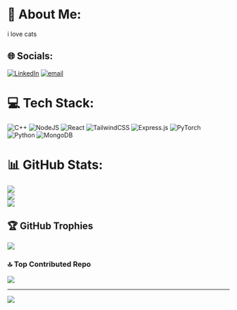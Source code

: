 # 💫 About Me:
i love cats


## 🌐 Socials:
[![LinkedIn](https://img.shields.io/badge/LinkedIn-%230077B5.svg?logo=linkedin&logoColor=white)](https://linkedin.com/in/nischay-bagari) [![email](https://img.shields.io/badge/Email-D14836?logo=gmail&logoColor=white)](mailto:nischaybagari@gmail.com) 

# 💻 Tech Stack:
![C++](https://img.shields.io/badge/c++-%2300599C.svg?style=for-the-badge&logo=c%2B%2B&logoColor=white) ![NodeJS](https://img.shields.io/badge/node.js-6DA55F?style=for-the-badge&logo=node.js&logoColor=white) ![React](https://img.shields.io/badge/react-%2320232a.svg?style=for-the-badge&logo=react&logoColor=%2361DAFB) ![TailwindCSS](https://img.shields.io/badge/tailwindcss-%2338B2AC.svg?style=for-the-badge&logo=tailwind-css&logoColor=white) ![Express.js](https://img.shields.io/badge/express.js-%23404d59.svg?style=for-the-badge&logo=express&logoColor=%2361DAFB) ![PyTorch](https://img.shields.io/badge/PyTorch-%23EE4C2C.svg?style=for-the-badge&logo=PyTorch&logoColor=white) ![Python](https://img.shields.io/badge/python-3670A0?style=for-the-badge&logo=python&logoColor=ffdd54) ![MongoDB](https://img.shields.io/badge/MongoDB-%234ea94b.svg?style=for-the-badge&logo=mongodb&logoColor=white)
# 📊 GitHub Stats:
![](https://github-readme-stats.vercel.app/api?username=XecenT-T&theme=transparent&hide_border=false&include_all_commits=false&count_private=false)<br/>
![](https://nirzak-streak-stats.vercel.app/?user=XecenT-T&theme=transparent&hide_border=false)<br/>
![](https://github-readme-stats.vercel.app/api/top-langs/?username=XecenT-T&theme=transparent&hide_border=false&include_all_commits=false&count_private=false&layout=compact)

## 🏆 GitHub Trophies
![](https://github-profile-trophy.vercel.app/?username=XecenT-T&theme=radical&no-frame=false&no-bg=true&margin-w=4)

### 🔝 Top Contributed Repo
![](https://github-contributor-stats.vercel.app/api?username=XecenT-T&limit=5&theme=tokyonight&combine_all_yearly_contributions=true)

---
[![](https://visitcount.itsvg.in/api?id=XecenT-T&icon=0&color=0)](https://visitcount.itsvg.in)

<!-- Proudly created with GPRM ( https://gprm.itsvg.in ) -->